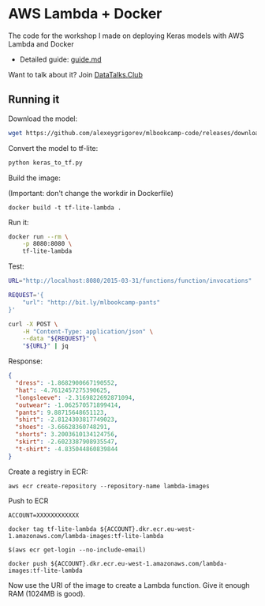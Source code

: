 
# AWS Lambda + Docker 

The code for the workshop I made on deploying Keras models with AWS Lambda and Docker

* Detailed guide: [guide.md](guide.md)

Want to talk about it? Join [DataTalks.Club](https://datatalks.club)


## Running it

Download the model:

```bash
wget https://github.com/alexeygrigorev/mlbookcamp-code/releases/download/chapter7-model/xception_v4_large_08_0.894.h5
```

Convert the model to tf-lite:

```bash
python keras_to_tf.py
```

Build the image:

(Important: don't change the workdir in Dockerfile)

```
docker build -t tf-lite-lambda .
```

Run it:

```bash
docker run --rm \
    -p 8080:8080 \
    tf-lite-lambda
```

Test:

```bash
URL="http://localhost:8080/2015-03-31/functions/function/invocations"

REQUEST='{
    "url": "http://bit.ly/mlbookcamp-pants"
}'

curl -X POST \
    -H "Content-Type: application/json" \
    --data "${REQUEST}" \
    "${URL}" | jq
```

Response:


```json
{
  "dress": -1.8682900667190552,
  "hat": -4.7612457275390625,
  "longsleeve": -2.3169822692871094,
  "outwear": -1.062570571899414,
  "pants": 9.88715648651123,
  "shirt": -2.8124303817749023,
  "shoes": -3.66628360748291,
  "shorts": 3.2003610134124756,
  "skirt": -2.6023387908935547,
  "t-shirt": -4.835044860839844
}
```


Create a registry in ECR:

```
aws ecr create-repository --repository-name lambda-images 
```

Push to ECR

```
ACCOUNT=XXXXXXXXXXXX

docker tag tf-lite-lambda ${ACCOUNT}.dkr.ecr.eu-west-1.amazonaws.com/lambda-images:tf-lite-lambda

$(aws ecr get-login --no-include-email)

docker push ${ACCOUNT}.dkr.ecr.eu-west-1.amazonaws.com/lambda-images:tf-lite-lambda
```

Now use the URI of the image to create a Lambda function. Give it enough RAM (1024MB is good).

